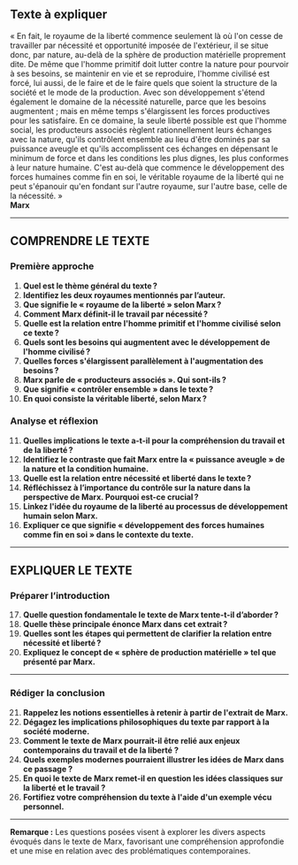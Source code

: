 ## Texte à expliquer

« En fait, le royaume de la liberté commence seulement là où l'on cesse de travailler par nécessité et opportunité imposée de l'extérieur, il se situe donc, par nature, au-delà de la sphère de production matérielle proprement dite. De même que l'homme primitif doit lutter contre la nature pour pourvoir à ses besoins, se maintenir en vie et se reproduire, l'homme civilisé est forcé, lui aussi, de le faire et de le faire quels que soient la structure de la société et le mode de la production. Avec son développement s'étend également le domaine de la nécessité naturelle, parce que les besoins augmentent ; mais en même temps s'élargissent les forces productives pour les satisfaire. En ce domaine, la seule liberté possible est que l'homme social, les producteurs associés règlent rationnellement leurs échanges avec la nature, qu'ils contrôlent ensemble au lieu d'être dominés par sa puissance aveugle et qu'ils accomplissent ces échanges en dépensant le minimum de force et dans les conditions les plus dignes, les plus conformes à leur nature humaine. C'est au-delà que commence le développement des forces humaines comme fin en soi, le véritable royaume de la liberté qui ne peut s'épanouir qu'en fondant sur l'autre royaume, sur l'autre base, celle de la nécessité. »  
**Marx**

---

## COMPRENDRE LE TEXTE

### Première approche

1. **Quel est le thème général du texte ?**  
2. **Identifiez les deux royaumes mentionnés par l’auteur.**  
3. **Que signifie le « royaume de la liberté » selon Marx ?**  
4. **Comment Marx définit-il le travail par nécessité ?**  
5. **Quelle est la relation entre l'homme primitif et l'homme civilisé selon ce texte ?**  
6. **Quels sont les besoins qui augmentent avec le développement de l'homme civilisé ?**  
7. **Quelles forces s'élargissent parallèlement à l'augmentation des besoins ?**  
8. **Marx parle de « producteurs associés ». Qui sont-ils ?**  
9. **Que signifie « contrôler ensemble » dans le texte ?**  
10. **En quoi consiste la véritable liberté, selon Marx ?**

### Analyse et réflexion

11. **Quelles implications le texte a-t-il pour la compréhension du travail et de la liberté ?**  
12. **Identifiez le contraste que fait Marx entre la « puissance aveugle » de la nature et la condition humaine.**  
13. **Quelle est la relation entre nécessité et liberté dans le texte ?**  
14. **Réfléchissez à l’importance du contrôle sur la nature dans la perspective de Marx. Pourquoi est-ce crucial ?**  
15. **Linkez l'idée du royaume de la liberté au processus de développement humain selon Marx.**  
16. **Expliquer ce que signifie « développement des forces humaines comme fin en soi » dans le contexte du texte.**

---

## EXPLIQUER LE TEXTE

### Préparer l’introduction

17. **Quelle question fondamentale le texte de Marx tente-t-il d’aborder ?**  
18. **Quelle thèse principale énonce Marx dans cet extrait ?**  
19. **Quelles sont les étapes qui permettent de clarifier la relation entre nécessité et liberté ?**  
20. **Expliquez le concept de « sphère de production matérielle » tel que présenté par Marx.**

---

### Rédiger la conclusion

21. **Rappelez les notions essentielles à retenir à partir de l'extrait de Marx.**  
22. **Dégagez les implications philosophiques du texte par rapport à la société moderne.**  
23. **Comment le texte de Marx pourrait-il être relié aux enjeux contemporains du travail et de la liberté ?**  
24. **Quels exemples modernes pourraient illustrer les idées de Marx dans ce passage ?**  
25. **En quoi le texte de Marx remet-il en question les idées classiques sur la liberté et le travail ?**  
26. **Fortifiez votre compréhension du texte à l'aide d'un exemple vécu personnel.**

---

**Remarque :** Les questions posées visent à explorer les divers aspects évoqués dans le texte de Marx, favorisant une compréhension approfondie et une mise en relation avec des problématiques contemporaines.